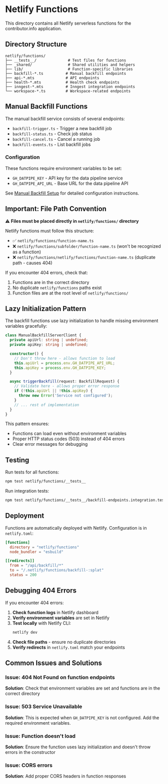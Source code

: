 # Netlify Functions

This directory contains all Netlify serverless functions for the contributor.info application.

## Directory Structure

```
netlify/functions/
├── __tests__/              # Test files for functions
├── _shared/                # Shared utilities and helpers
├── lib/                    # Function-specific libraries
├── backfill-*.ts          # Manual backfill endpoints
├── api-*.mts              # API endpoints
├── health-*.mts           # Health check endpoints
├── inngest-*.mts          # Inngest integration endpoints
└── workspace-*.ts         # Workspace-related endpoints
```

## Manual Backfill Functions

The manual backfill service consists of several endpoints:

- `backfill-trigger.ts` - Trigger a new backfill job
- `backfill-status.ts` - Check job status
- `backfill-cancel.ts` - Cancel a running job
- `backfill-events.ts` - List backfill jobs

### Configuration

These functions require environment variables to be set:
- `GH_DATPIPE_KEY` - API key for the data pipeline service
- `GH_DATPIPE_API_URL` - Base URL for the data pipeline API

See [Manual Backfill Setup](../../docs/data-fetching/manual-backfill-setup.md) for detailed configuration instructions.

## Important: File Path Convention

⚠️ **Files must be placed directly in `netlify/functions/` directory**

Netlify functions must follow this structure:
- ✅ `netlify/functions/function-name.ts`
- ❌ `netlify/functions/subfolder/function-name.ts` (won't be recognized as a function)
- ❌ `netlify/functions/netlify/functions/function-name.ts` (duplicate path - causes 404)

If you encounter 404 errors, check that:
1. Functions are in the correct directory
2. No duplicate `netlify/functions` paths exist
3. Function files are at the root level of `netlify/functions/`

## Lazy Initialization Pattern

The backfill functions use lazy initialization to handle missing environment variables gracefully:

```typescript
class ManualBackfillServerClient {
  private apiUrl: string | undefined;
  private apiKey: string | undefined;

  constructor() {
    // Don't throw here - allows function to load
    this.apiUrl = process.env.GH_DATPIPE_API_URL;
    this.apiKey = process.env.GH_DATPIPE_KEY;
  }

  async triggerBackfill(request: BackfillRequest) {
    // Validate here - allows proper error response
    if (!this.apiUrl || !this.apiKey) {
      throw new Error('Service not configured');
    }
    // ... rest of implementation
  }
}
```

This pattern ensures:
- Functions can load even without environment variables
- Proper HTTP status codes (503) instead of 404 errors
- Clear error messages for debugging

## Testing

Run tests for all functions:
```bash
npm test netlify/functions/__tests__
```

Run integration tests:
```bash
npm test netlify/functions/__tests__/backfill-endpoints.integration.test.ts
```

## Deployment

Functions are automatically deployed with Netlify. Configuration is in `netlify.toml`:

```toml
[functions]
  directory = "netlify/functions"
  node_bundler = "esbuild"

[[redirects]]
  from = "/api/backfill/*"
  to = "/.netlify/functions/backfill-:splat"
  status = 200
```

## Debugging 404 Errors

If you encounter 404 errors:

1. **Check function logs** in Netlify dashboard
2. **Verify environment variables** are set in Netlify
3. **Test locally** with Netlify CLI:
   ```bash
   netlify dev
   ```
4. **Check file paths** - ensure no duplicate directories
5. **Verify redirects** in `netlify.toml` match your endpoints

## Common Issues and Solutions

### Issue: 404 Not Found on function endpoints
**Solution**: Check that environment variables are set and functions are in the correct directory

### Issue: 503 Service Unavailable
**Solution**: This is expected when `GH_DATPIPE_KEY` is not configured. Add the required environment variables.

### Issue: Function doesn't load
**Solution**: Ensure the function uses lazy initialization and doesn't throw errors in the constructor

### Issue: CORS errors
**Solution**: Add proper CORS headers in function responses